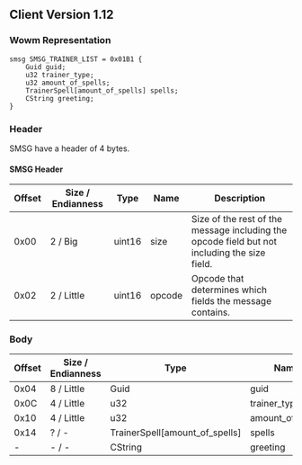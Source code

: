 ## Client Version 1.12

### Wowm Representation
```rust,ignore
smsg SMSG_TRAINER_LIST = 0x01B1 {
    Guid guid;    
    u32 trainer_type;    
    u32 amount_of_spells;    
    TrainerSpell[amount_of_spells] spells;    
    CString greeting;    
}
```
### Header
SMSG have a header of 4 bytes.

#### SMSG Header
| Offset | Size / Endianness | Type   | Name   | Description |
| ------ | ----------------- | ------ | ------ | ----------- |
| 0x00   | 2 / Big           | uint16 | size   | Size of the rest of the message including the opcode field but not including the size field.|
| 0x02   | 2 / Little        | uint16 | opcode | Opcode that determines which fields the message contains.|
### Body
| Offset | Size / Endianness | Type | Name | Description |
| ------ | ----------------- | ---- | ---- | ----------- |
| 0x04 | 8 / Little | Guid | guid |  |
| 0x0C | 4 / Little | u32 | trainer_type |  |
| 0x10 | 4 / Little | u32 | amount_of_spells |  |
| 0x14 | ? / - | TrainerSpell[amount_of_spells] | spells |  |
| - | - / - | CString | greeting |  |

